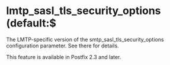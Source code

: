 # lmtp_sasl_tls_security_options (default:$ 

 The LMTP-specific version of the smtp_sasl_tls_security_options
configuration parameter.  See there for details. 

 This feature is available in Postfix 2.3 and later. 


